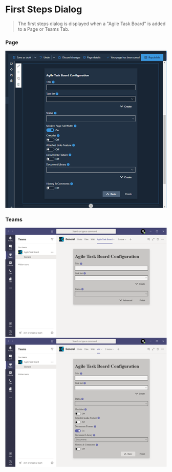 # First Steps Dialog

> The first steps dialog is displayed when a "Agile Task Board" is added to a Page or Teams Tab.


### Page

![First Steps Dialog](https://raw.githubusercontent.com/AgileIS/AgileTaskBoard/master/docs/images/firstStepsDialog.PNG)

### Teams

![First Steps Dialog](https://raw.githubusercontent.com/AgileIS/AgileTaskBoard/master/docs/images/teams4.PNG)
![First Steps Dialog](https://raw.githubusercontent.com/AgileIS/AgileTaskBoard/master/docs/images/teamsFirstSteps.PNG)
